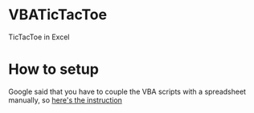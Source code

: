 # VBATicTacToe
TicTacToe in Excel

# How to setup
Google said that you have to couple the VBA scripts with a spreadsheet manually, so [here's the instruction](https://www.ablebits.com/office-addins-blog/2013/12/06/add-run-vba-macro-excel/)

